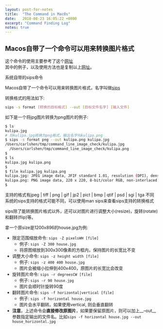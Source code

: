 ```yaml
---
layout: post-for-notes
title:  "The Command in MacOs"
date:   2018-08-23 16:05:22 +0800
excerpt: "Command Finding Log"
notes: true
---
```



## Macos自带了一个命令可以用来转换图片格式

这个命令的使用主要参考了这个[网址](https://www.jibing57.com/2018/04/25/command-line-tools-to-check-images-on-macos/)  
其中的例子，以及使用方法也是复制以上[网址](https://www.jibing57.com/2018/04/25/command-line-tools-to-check-images-on-macos/)。


系统自带的sips命令

Macos自带了一个命令可以用来转换图片格式，名字叫做[sips](https://www.birme.net/blog/bulk-resize-images-with-sips-on-mac/)

转换格式的用法如下:

```bash
sips -s format [转换的目标格式] --out [目标文件名字] [输入文件]
```

如下是一个将jpg图片转换为png图片的例子:

```bash
$ ls
kulipa.jpg
# 将kulipa.jpg转换为png格式，输出名字叫kulipa.png
$ sips -s format png --out kulipa.png kulipa.jpg
/Users/carlshen/tmp/command_line_image_check/kulipa.jpg
  /Users/carlshen/tmp/command_line_image_check/kulipa.png
$ 
$ ls
kulipa.jpg kulipa.png
$ 
$ file kulipa.jpg kulipa.png
kulipa.jpg: JPEG image data, JFIF standard 1.01, resolution (DPI), density 1x1, segment length 16, baseline, precision 8, 220x220, frames 3
kulipa.png: PNG image data, 220 x 220, 8-bit/color RGB, non-interlaced
$ 
```

支持的格式有jpeg | tiff | png | gif | jp2 | pict | bmp | qtif | psd | sgi | tga
不同系统的sips支持的格式可能不同，可以使用man sips来查看sips支持的转换格式

sips除了能转换图片格式以外，还可以对图片进行调整大小(resize)，旋转(rotate)和翻转(flip)等。

拿一个原size是1200x896的house.jpg为例:
* 限定范围缩放命令: `sips -Z pixelsWH [file]`
	* 例子: `sips -Z 300 house.jpg`
	* 将原图缩放到300x300像素的方框内，保持图片的长宽比不变
* 调整大小命令: `sips -z height width [file]`
	* 例子: `sips -z 400 400 house.jpg`
	* 图片会被缩小拉伸到400x400，原图片的长宽比会改变
* 旋转图片命令: `sips -r degreesCW [file]`
	* 例子: `sips -r 90 house.jpg`
	* 图片会顺时针旋转90度
* 翻转图片命令: `sips -f horizontal|vertical [file]`
	* 例子: `sips -f horizontal house.jpg`
	* 图片会水平翻转。如果使用vertical, 则会垂直翻转
* **注意**，上述命令会**直接修改原图片**，如果要保留原图片，则可以加上__–out__ 参数指定输出的文件名。比如`sips -f horizontal house.jpg --out house_horizontal.jpg`








